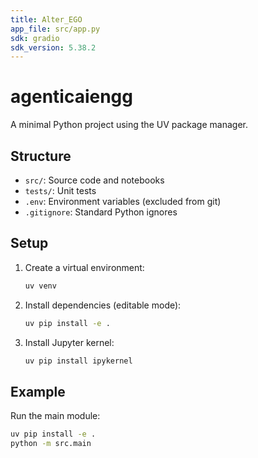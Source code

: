 ```yaml
---
title: Alter_EGO
app_file: src/app.py
sdk: gradio
sdk_version: 5.38.2
---
```

# agenticaiengg

A minimal Python project using the UV package manager.

## Structure

- `src/`: Source code and notebooks
- `tests/`: Unit tests
- `.env`: Environment variables (excluded from git)
- `.gitignore`: Standard Python ignores

## Setup

1. Create a virtual environment:
   ```sh
   uv venv
   ```
2. Install dependencies (editable mode):
   ```sh
   uv pip install -e .
   ```
3. Install Jupyter kernel:
   ```sh
   uv pip install ipykernel
   ```

## Example

Run the main module:
```sh
uv pip install -e .
python -m src.main
```
